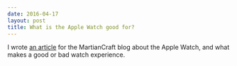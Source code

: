 ```yaml
--- 
date: 2016-04-17
layout: post
title: What is the Apple Watch good for?
--- 
```


I wrote [an article](http:--martiancraft.com-blog-2016-04-apple-watch-good-) for the MartianCraft blog about the Apple Watch, and what makes a good or bad watch experience.
